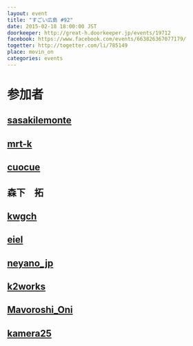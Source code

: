 ```yaml
---
layout: event
title: "すごい広島 #92"
date: 2015-02-18 18:00:00 JST
doorkeeper: http://great-h.doorkeeper.jp/events/19712
facebook: https://www.facebook.com/events/663826367077179/
togetter: http://togetter.com/li/785149
place: movin_on
categories: events
---
```


# 参加者


## [sasakilemonte](https://github.com/sasakilemonte)


## [mrt-k](https://github.com/mrt-k)


## [cuocue](https://www.facebook.com/cuocue)


## 森下　拓


## [kwgch](https://github.com/kwgch)


## [eiel](http://eiel.info)


## [neyano_jp](http://twitter.com/neyano_jp)


## [k2works](https://github.com/k2works)


## [Mavoroshi_Oni](http://twitter.com/Mavoroshi_Oni)


## [kamera25](https://github.com/kamera25)
